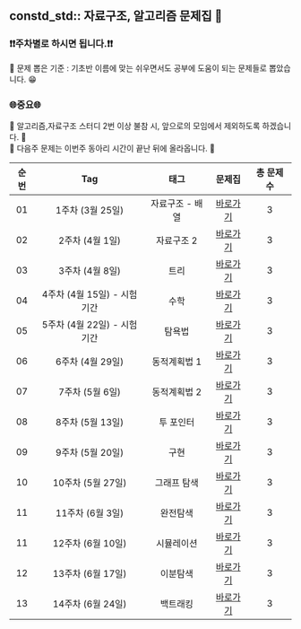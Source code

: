 ## constd_std:: 자료구조, 알고리즘 문제집 👾

### **❗️❗️주차별로 하시면 됩니다.❗️❗️**
📢 문제 뽑은 기준 : 기초반 이름에 맞는 쉬우면서도 공부에 도움이 되는 문제들로 뽑았습니다. 😁

### 🌐중요🌐

📢 알고리즘,자료구조 스터디 2번 이상 불참 시, 앞으로의 모임에서 제외하도록 하겠습니다. 🚫<br>
📢 다음주 문제는 이번주 동아리 시간이 끝난 뒤에 올라옵니다. 🌸


| 순번 | Tag                          | 태그                | 문제집    | 총 문제 수 | 
| :--: | :--------------------------: | :-----------------: | :------:  | :------: |
| 01 | 1주차 (3월 25일) | 자료구조 - 배열 | [바로가기](./algorithms/data_structure) | 3 | 
| 02 | 2주차 (4월 1일) | 자료구조 2 | [바로가기](./algorithms/data_structure2) | 3 | 
| 03 | 3주차 (4월 8일)  | 트리 | [바로가기](./algorithms/tree) | 3 | 
| 04 | 4주차 (4월 15일) - 시험기간 | 수학 | [바로가기](./algorithms/math) | 3 | 
| 05 | 5주차 (4월 22일) - 시험기간 | 탐욕법 | [바로가기](./algorithms/greedy) | 3 | 
| 06 | 6주차 (4월 29일) | 동적계획법 1 | [바로가기](./algorithms/dynamic_programming_1) | 3 |
| 07 | 7주차 (5월 6일) | 동적계획법 2 | [바로가기](./algorithms/dynamic_programming_2) | 3 | 
| 08 | 8주차 (5월 13일) | 투 포인터 | [바로가기](./algorithms/two_pointer) | 3 | 
| 09 | 9주차 (5월 20일) | 구현 | [바로가기](./algorithms/implementation) | 3 | 
| 10 | 10주차 (5월 27일) | 그래프 탐색 | [바로가기](./algorithms/graph_traversal) | 3 |
| 11 | 11주차 (6월 3일)  | 완전탐색 | [바로가기](./algorithms/brute_force) | 3 | 
| 11 | 12주차 (6월 10일) | 시뮬레이션 | [바로가기](./algorithms/simulation) | 3 | 
| 12 | 13주차 (6월 17일) | 이분탐색 | [바로가기](./algorithms/binary_search) | 3 | 
| 13 | 14주차 (6월 24일) | 백트래킹 | [바로가기](./algorithms/backtracking) | 3 |

